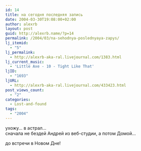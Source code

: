 ```yaml
---
id: 14
title: на сегодня последняя запись
date: 2004-03-30T19:08:00+02:00
author: alexrb
layout: post
guid: http://alexrb.name/?p=14
permalink: /2004/03/na-sehodnya-poslednyaya-zapys/
lj_itemid:
  - "5"
lj_permalink:
  - http://alexrb-aka-ral.livejournal.com/1383.html
lj_current_music:
  - 'Little Axe - 10 - Tight Like That'
ljID:
  - "1693"
ljURL:
  - http://alexrb-aka-ral.livejournal.com/433423.html
post_views_count:
  - "2"
categories:
  - Lost-and-found
tags:
  - "2004"
---
```

ухожу&#8230; в астрал&#8230;  
сначала не бездей Андрей из веб-студии, а потом Домой&#8230; 

до встречи в Новом Дне!